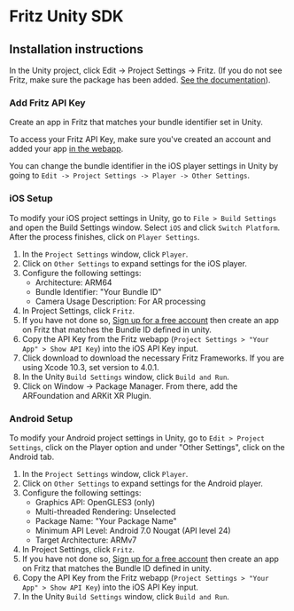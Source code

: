 # Fritz Unity SDK

## Installation instructions

In the Unity project, click Edit -> Project Settings -> Fritz. (If you do not see Fritz, make sure the package has been added. [See the documentation](https://docs.fritz.ai/develop/get-started/Unity.html)).

### Add Fritz API Key

Create an app in Fritz that matches your bundle identifier set in Unity.

To access your Fritz API Key, make sure you've created an account and added your app [in the webapp](https://app.fritz.ai/login).

You can change the bundle identifier in the iOS player settings in Unity by going to `Edit -> Project Settings -> Player -> Other Settings`.

### iOS Setup

To modify your iOS project settings in Unity, go to `File > Build Settings` and open the Build Settings window.
Select `iOS` and click `Switch Platform`. After the process finishes, click on `Player Settings`.

1. In the `Project Settings` window, click `Player`.
2. Click on `Other Settings` to expand settings for the iOS player.
3. Configure the following settings:
   - Architecture: ARM64
   - Bundle Identifier: "Your Bundle ID"
   - Camera Usage Description: For AR processing
4. In Project Settings, click `Fritz`.
5. If you have not done so, [Sign up for a free account](https://app.fritz.ai/register) then create an app on Fritz that matches the Bundle ID defined in unity.
6. Copy the API Key from the Fritz webapp (`Project Settings > "Your App" > Show API Key`) into the iOS API Key input.
7. Click download to download the necessary Fritz Frameworks. If you are using Xcode 10.3, set version to 4.0.1.
8. In the Unity `Build Settings` window, click `Build and Run`.
9. Click on Window -> Package Manager. From there, add the ARFoundation and ARKit XR Plugin.

### Android Setup

To modify your Android project settings in Unity, go to `Edit > Project Settings`, click on the Player option and under "Other Settings", click on the Android tab.

1.  In the `Project Settings` window, click `Player`.
2.  Click on `Other Settings` to expand settings for the Android player.
3.  Configure the following settings:
    - Graphics API: OpenGLES3 (only)
    - Multi-threaded Rendering: Unselected
    - Package Name: "Your Package Name"
    - Minimum API Level: Android 7.0 Nougat (API level 24)
    - Target Architecture: ARMv7
4.  In Project Settings, click `Fritz`.
5.  If you have not done so, [Sign up for a free account](https://app.fritz.ai/register) then create an app on Fritz that matches the Bundle ID defined in unity.
6.  Copy the API Key from the Fritz webapp (`Project Settings > "Your App" > Show API Key`) into the iOS API Key input.
7.  In the Unity `Build Settings` window, click `Build and Run`.
